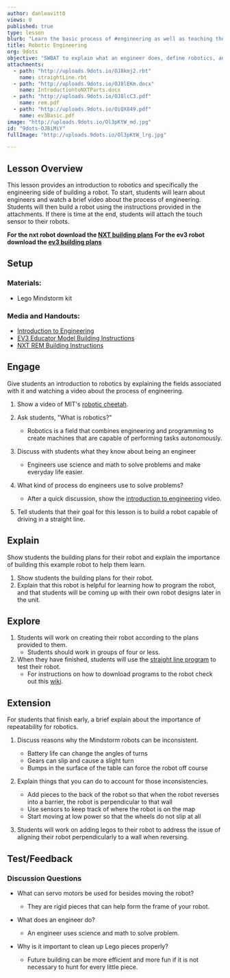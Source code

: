 ```yaml
---
author: danleavitt0
views: 0
published: true
type: lesson
blurb: "Learn the basic process of #engineering as well as teaching them the different pieces that make up a #Lego #Mindstorm robot."
title: Robotic Engineering
org: 9dots
objective: "SWBAT to explain what an engineer does, define robotics, and demonstrate learning by producing a robot capable of driving."
attachments: 
  - path: "http://uploads.9dots.io/OJ8kmj2.rbt"
    name: straightLine.rbt
  - path: "http://uploads.9dots.io/OJ8lEKm.docx"
    name: IntroductiontoNXTParts.docx
  - path: "http://uploads.9dots.io/OJ8lcC3.pdf"
    name: rem.pdf
  - path: "http://uploads.9dots.io/OiQX849.pdf"
    name: ev3Basic.pdf
image: "http://uploads.9dots.io/Ol3pKtW_md.jpg"
id: "9dots-OJ8iMiY"
fullImage: "http://uploads.9dots.io/Ol3pKtW_lrg.jpg"

---
```


## Lesson Overview
This lesson provides an introduction to robotics and specifically the engineering side of building a robot. To start, students will learn about engineers and watch a brief video about the process of engineering. Students will then build a robot using the instructions provided in the attachments. If there is time at the end, students will attach the touch sensor to their robots.


**For the nxt robot download the [NXT building plans](http://uploads.9dots.io/OJ8lcC3.pdf)
For the ev3 robot download the [ev3 building plans](http://uploads.9dots.io/OiQX849.pdf)**

## Setup

### Materials:
- Lego Mindstorm kit

### Media and Handouts:
- [Introduction to Engineering](http://www.education.rec.ri.cmu.edu/previews/robot_c_products/teaching_rc_lego_v2_preview/fundamentals/projectmanagement/videos/engineeringprocess.html) 
- [EV3 Educator Model Building Instructions](http://uploads.9dots.io/OiQX849.pdf)
- [NXT REM Building Instructions](http://uploads.9dots.io/OJ8lcC3.pdf)

## Engage
Give students an introduction to robotics by explaining the fields associated with it and watching a video about the process of engineering. 

1. Show a video of MIT's [robotic cheetah](https://www.youtube.com/watch?v=XMKQbqnXXhQ).

2. Ask students, "What is robotics?"
	- Robotics is a field that combines engineering and programming to create machines that are capable of performing tasks autonomously.

3. Discuss with students what they know about being an engineer
	- Engineers use science and math to solve problems and make everyday life easier. 

2. What kind of process do engineers use to solve problems?
	- After a quick discussion, show the [introduction to engineering](http://www.education.rec.ri.cmu.edu/previews/robot_c_products/teaching_rc_lego_v2_preview/fundamentals/projectmanagement/videos/engineeringprocess.html) video.  

3. Tell students that their goal for this lesson is to build a robot capable of driving in a straight line.

## Explain
Show students the building plans for their robot and explain the importance of building this example robot to help them learn.

1. Show students the building plans for their robot. 
2. Explain that this robot is helpful for learning how to program the robot, and that students will be coming up with their own robot designs later in the unit.

## Explore

1. Students will work on creating their robot according to the plans provided to them. 
	- Students should work in groups of four or less.
2. When they have finished, students will use the [straight line program](http://uploads.9dots.io/OJ8kmj2.rbt) to test their robot.
	- For instructions on how to download programs to the robot check out this [wiki](http://www.9dots.io/9dots/OiQoYL1).

## Extension
For students that finish early, a brief explain about the importance of repeatability for robotics.

1. Discuss reasons why the Mindstorm robots can be inconsistent.
	- Battery life can change the angles of turns
    - Gears can slip and cause a slight turn
    - Bumps in the surface of the table can force the robot off course
    
2. Explain things that you can do to account for those inconsistencies.
	- Add pieces to the back of the robot so that when the robot reverses into a barrier, the robot is perpendicular to that wall
    - Use sensors to keep track of where the robot is on the map
    - Start moving at low power so that the wheels do not slip at all

3. Students will work on adding legos to their robot to address the issue of aligning their robot perpendicularly to a wall when reversing.

## Test/Feedback

### Discussion Questions

- What can servo motors be used for besides moving the robot?
	- They are rigid pieces that can help form the frame of your robot.

- What does an engineer do?
	- An engineer uses science and math to solve problem.

- Why is it important to clean up Lego pieces properly?
	- Future building can be more efficient and more fun if it is not necessary to hunt for every little piece.
